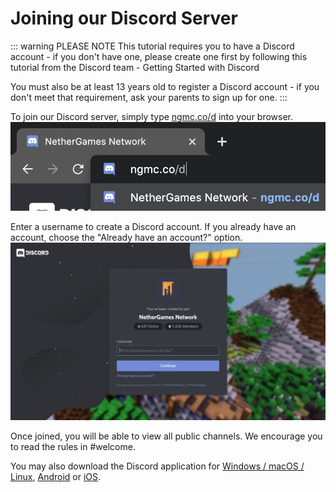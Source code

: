 # Joining our Discord Server

::: warning PLEASE NOTE
This tutorial requires you to have a Discord account - if you don't have one, please create one first by following this tutorial from the Discord team - Getting Started with Discord

You must also be at least 13 years old to register a Discord account - if you don't meet that requirement, ask your parents to sign up for one.
:::

To join our Discord server, simply type [ngmc.co/d](https://ngmc.co/d) into your browser.
![Image](/docs/assets/C91E7CEA-B8B4-4AE8-8DC8-8D671EB1C430.png)

Enter a username to create a Discord account. If you already have an account, choose the "Already have an account?" option.
![Image](/docs/assets/25835EE5-8757-4FAB-8998-84F4F15701AD.png)

Once joined, you will be able to view all public channels. We encourage you to read the rules in #welcome.

You may also download the Discord application for [Windows / macOS / Linux](https://discord.com/download), [Android](https://play.google.com/store/apps/details?id=com.discord&hl=en) or [iOS](https://discordapp.page.link/?link=https%3A%2F%2Fitunes.apple.com%2Fus%2Fapp%2Fdiscord-chat-for-games%2Fid985746746%3FattemptId%3D36d43e8c-aee0-4b57-8e59-a70b0a3df876&utm_source=download&apn=com.discord&isi=985746746&ibi=com.hammerandchisel.discord&sd=Your%20place%20to%20talk%20with%20communities%20and%20friends.&efr=1).
